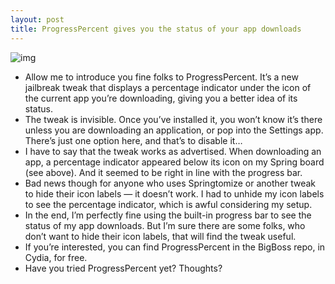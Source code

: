 ```yaml
---
layout: post
title: ProgressPercent gives you the status of your app downloads
---
```

![img](http://media.idownloadblog.com/wp-content/uploads/2012/08/progresspercent.jpg)
* Allow me to introduce you fine folks to ProgressPercent. It’s a new jailbreak tweak that displays a percentage indicator under the icon of the current app you’re downloading, giving you a better idea of its status.
* The tweak is invisible. Once you’ve installed it, you won’t know it’s there unless you are downloading an application, or pop into the Settings app. There’s just one option here, and that’s to disable it…
* I have to say that the tweak works as advertised. When downloading an app, a percentage indicator appeared below its icon on my Spring board (see above). And it seemed to be right in line with the progress bar.
* Bad news though for anyone who uses Springtomize or another tweak to hide their icon labels — it doesn’t work. I had to unhide my icon labels to see the percentage indicator, which is awful considering my setup.
* In the end, I’m perfectly fine using the built-in progress bar to see the status of my app downloads. But I’m sure there are some folks, who don’t want to hide their icon labels, that will find the tweak useful.
* If you’re interested, you can find ProgressPercent in the BigBoss repo, in Cydia, for free.
* Have you tried ProgressPercent yet? Thoughts?

